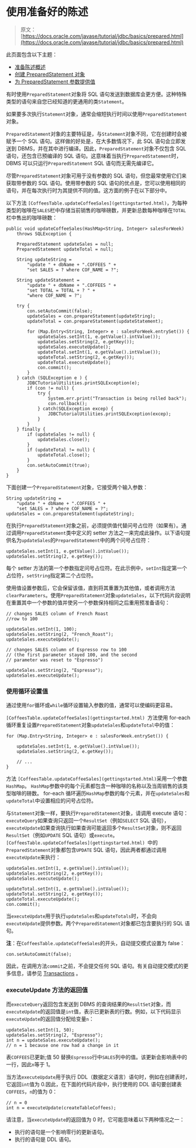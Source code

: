 # 使用准备好的陈述

> 原文： [https://docs.oracle.com/javase/tutorial/jdbc/basics/prepared.html](https://docs.oracle.com/javase/tutorial/jdbc/basics/prepared.html)

此页面包含以下主题：

*   [准备陈述概述](#overview_ps)
*   [创建 PreparedStatement 对象](#create_ps)
*   [为 PreparedStatement 参数提供值](#supply_values_ps)

有时使用`PreparedStatement`对象将 SQL 语句发送到数据库会更方便。这种特殊类型的语句来自您已经知道的更通用的类`Statement`。

如果要多次执行`Statement`对象，通常会缩短执行时间以使用`PreparedStatement`对象。

`PreparedStatement`对象的主要特征是，与`Statement`对象不同，它在创建时会被赋予一个 SQL 语句。这样做的好处是，在大多数情况下，此 SQL 语句会立即发送到 DBMS，并在其中进行编译。因此，`PreparedStatement`对象不仅包含 SQL 语句，还包含已预编译的 SQL 语句。这意味着当执行`PreparedStatement`时，DBMS 可以只运行`PreparedStatement` SQL 语句而无需先编译它。

尽管`PreparedStatement`对象可用于没有参数的 SQL 语句，但您最常使用它们来获取带参数的 SQL 语句。使用带参数的 SQL 语句的优点是，您可以使用相同的语句，并在每次执行时为其提供不同的值。这方面的例子在以下部分中。

以下方法 `[CoffeesTable.updateCoffeeSales](gettingstarted.html)`，为每种类型的咖啡在`SALES`栏中存储当前销售的咖啡磅数，并更新总数每种咖啡在`TOTAL`栏中售出的咖啡磅数：

```
public void updateCoffeeSales(HashMap<String, Integer> salesForWeek)
    throws SQLException {

    PreparedStatement updateSales = null;
    PreparedStatement updateTotal = null;

    String updateString =
        "update " + dbName + ".COFFEES " +
        "set SALES = ? where COF_NAME = ?";

    String updateStatement =
        "update " + dbName + ".COFFEES " +
        "set TOTAL = TOTAL + ? " +
        "where COF_NAME = ?";

    try {
        con.setAutoCommit(false);
        updateSales = con.prepareStatement(updateString);
        updateTotal = con.prepareStatement(updateStatement);

        for (Map.Entry<String, Integer> e : salesForWeek.entrySet()) {
            updateSales.setInt(1, e.getValue().intValue());
            updateSales.setString(2, e.getKey());
            updateSales.executeUpdate();
            updateTotal.setInt(1, e.getValue().intValue());
            updateTotal.setString(2, e.getKey());
            updateTotal.executeUpdate();
            con.commit();
        }
    } catch (SQLException e ) {
        JDBCTutorialUtilities.printSQLException(e);
        if (con != null) {
            try {
                System.err.print("Transaction is being rolled back");
                con.rollback();
            } catch(SQLException excep) {
                JDBCTutorialUtilities.printSQLException(excep);
            }
        }
    } finally {
        if (updateSales != null) {
            updateSales.close();
        }
        if (updateTotal != null) {
            updateTotal.close();
        }
        con.setAutoCommit(true);
    }
}

```

下面创建一个`PreparedStatement`对象，它接受两个输入参数：

```
String updateString =
    "update " + dbName + ".COFFEES " +
    "set SALES = ? where COF_NAME = ?";
updateSales = con.prepareStatement(updateString);

```

在执行`PreparedStatement`对象之前，必须提供值代替问号占位符（如果有）。通过调用`PreparedStatement`类中定义的 setter 方法之一来完成此操作。以下语句提供名为`updateSales`的`PreparedStatement`中的两个问号占位符：

```
updateSales.setInt(1, e.getValue().intValue());
updateSales.setString(2, e.getKey());

```

每个 setter 方法的第一个参数指定问号占位符。在此示例中，`setInt`指定第一个占位符，`setString`指定第二个占位符。

使用值设置参数后，它会保留该值，直到将其重置为其他值，或者调用方法`clearParameters`。使用`PreparedStatement`对象`updateSales`，以下代码片段说明在重置其中一个参数的值并使另一个参数保持相同之后重用预准备语句：

```
// changes SALES column of French Roast
//row to 100

updateSales.setInt(1, 100);
updateSales.setString(2, "French_Roast");
updateSales.executeUpdate();

// changes SALES column of Espresso row to 100
// (the first parameter stayed 100, and the second
// parameter was reset to "Espresso")

updateSales.setString(2, "Espresso");
updateSales.executeUpdate();

```

### 使用循环设置值

通过使用`for`循环或`while`循环设置输入参数的值，通常可以使编码更容易。

`[CoffeesTable.updateCoffeeSales](gettingstarted.html) `方法使用 for-each 循环重复设置`PreparedStatement`对象`updateSales`和`updateTotal`中的值：

```
for (Map.Entry<String, Integer> e : salesForWeek.entrySet()) {

    updateSales.setInt(1, e.getValue().intValue());
    updateSales.setString(2, e.getKey());

    // ...
}

```

方法 `[CoffeesTable.updateCoffeeSales](gettingstarted.html)`采用一个参数`HashMap`。 `HashMap`参数中的每个元素都包含一种咖啡的名称以及当周销售的该类型咖啡的磅数。 for-each 循环遍历`HashMap`参数的每个元素，并在`updateSales`和`updateTotal`中设置相应的问号占位符。

与`Statement`对象一样，要执行`PreparedStatement`对象，请调用 execute 语句：`executeQuery`如果查询只返回一个`ResultSet`（例如`SELECT` SQL 语句），`executeUpdate`如果查询执行如果查询可能返回多个`ResultSet`对象，则不返回`ResultSet`（例如`UPDATE` SQL 语句）或`execute`。 `[CoffeesTable.updateCoffeeSales](gettingstarted.html) `中的`PreparedStatement`对象都包含`UPDATE` SQL 语句，因此两者都通过调用`executeUpdate`来执行：

```
updateSales.setInt(1, e.getValue().intValue());
updateSales.setString(2, e.getKey());
updateSales.executeUpdate();

updateTotal.setInt(1, e.getValue().intValue());
updateTotal.setString(2, e.getKey());
updateTotal.executeUpdate();
con.commit();

```

当`executeUpdate`用于执行`updateSales`和`updateTotals`时，不会向`executeUpdate`提供参数。两个`PreparedStatement`对象都已包含要执行的 SQL 语句。

**注**：在`CoffeesTable.updateCoffeeSales`的开头，自动提交模式设置为 false：

```
con.setAutoCommit(false);

```

因此，在调用方法`commit`之前，不会提交任何 SQL 语句。有关自动提交模式的更多信息，请参见 [Transactions](transactions.html) 。

### executeUpdate 方法的返回值

而`executeQuery`返回包含发送到 DBMS 的查询结果的`ResultSet`对象，而`executeUpdate`的返回值是`int`值，表示已更新表的行数。例如，以下代码显示`executeUpdate`的返回值分配给变量`n`：

```
updateSales.setInt(1, 50);
updateSales.setString(2, "Espresso");
int n = updateSales.executeUpdate();
// n = 1 because one row had a change in it

```

表`COFFEES`已更新;值 50 替换`Espresso`行中`SALES`列中的值。该更新会影响表中的一行，因此`n`等于 1。

当方法`executeUpdate`用于执行 DDL（数据定义语言）语句时，例如在创建表时，它返回`int`值为 0.因此，在下面的代码片段中，执行使用的 DDL 语句要创建表`COFFEES`，`n`的值为 0：

```
// n = 0
int n = executeUpdate(createTableCoffees); 

```

请注意，当`executeUpdate`的返回值为 0 时，它可能意味着以下两种情况之一：

*   执行的语句是一个影响零行的更新语句。
*   执行的语句是 DDL 语句。